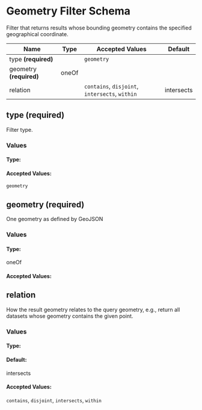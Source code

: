 

# Geometry Filter Schema

Filter that returns results whose bounding geometry contains the specified geographical coordinate.


| Name | Type | Accepted Values | Default |
|------|------|--------|---------|
| type **(required)**| | `geometry`|  |
| geometry **(required)**| oneOf| |  |
| relation| | `contains`, `disjoint`, `intersects`, `within`| intersects |


## type **(required)**

Filter type.

### Values

#### Type:



#### Accepted Values:
`geometry`

## geometry **(required)**

One geometry as defined by GeoJSON

### Values

#### Type:
oneOf


#### Accepted Values:


## relation

How the result geometry relates to the query geometry, e.g., return all datasets whose geometry contains the given point.

### Values

#### Type:

#### Default:
intersects


#### Accepted Values:
`contains`, `disjoint`, `intersects`, `within`


